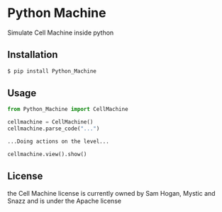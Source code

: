 # Python Machine

Simulate Cell Machine inside python

## Installation

```bash
$ pip install Python_Machine
```

## Usage

```python
from Python_Machine import CellMachine

cellmachine = CellMachine()
cellmachine.parse_code("...")

...Doing actions on the level...

cellmachine.view().show()
```

## License

the Cell Machine license is currently owned by Sam Hogan, Mystic and Snazz and is under the Apache license